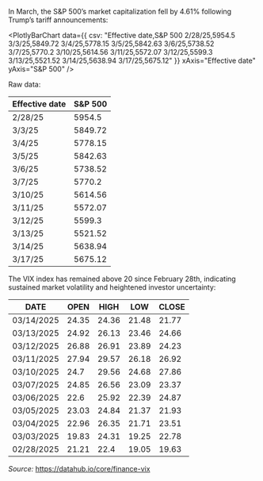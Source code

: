 
In March, the S&P 500’s market capitalization fell by 4.61% following Trump’s tariff announcements:

<PlotlyBarChart
  data={{
    csv: "Effective date,S&P 500
2/28/25,5954.5
3/3/25,5849.72
3/4/25,5778.15
3/5/25,5842.63
3/6/25,5738.52
3/7/25,5770.2
3/10/25,5614.56
3/11/25,5572.07
3/12/25,5599.3
3/13/25,5521.52
3/14/25,5638.94
3/17/25,5675.12"
  }}
  xAxis="Effective date"
  yAxis="S&P 500"
/>


Raw data:

| Effective date | S&P 500 |
| -------------- | ------- |
| 2/28/25        | 5954.5  |
| 3/3/25         | 5849.72 |
| 3/4/25         | 5778.15 |
| 3/5/25         | 5842.63 |
| 3/6/25         | 5738.52 |
| 3/7/25         | 5770.2  |
| 3/10/25        | 5614.56 |
| 3/11/25        | 5572.07 |
| 3/12/25        | 5599.3  |
| 3/13/25        | 5521.52 |
| 3/14/25        | 5638.94 |
| 3/17/25        | 5675.12 |

The VIX index has remained above 20 since February 28th, indicating sustained market volatility and heightened investor uncertainty:

| DATE       | OPEN  | HIGH  | LOW   | CLOSE |
| ---------- | ----- | ----- | ----- | ----- |
| 03/14/2025 | 24.35 | 24.36 | 21.48 | 21.77 |
| 03/13/2025 | 24.92 | 26.13 | 23.46 | 24.66 |
| 03/12/2025 | 26.88 | 26.91 | 23.89 | 24.23 |
| 03/11/2025 | 27.94 | 29.57 | 26.18 | 26.92 |
| 03/10/2025 | 24.7  | 29.56 | 24.68 | 27.86 |
| 03/07/2025 | 24.85 | 26.56 | 23.09 | 23.37 |
| 03/06/2025 | 22.6  | 25.92 | 22.39 | 24.87 |
| 03/05/2025 | 23.03 | 24.84 | 21.37 | 21.93 |
| 03/04/2025 | 22.96 | 26.35 | 21.71 | 23.51 |
| 03/03/2025 | 19.83 | 24.31 | 19.25 | 22.78 |
| 02/28/2025 | 21.21 | 22.4  | 19.05 | 19.63 |
*Source:* https://datahub.io/core/finance-vix 